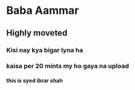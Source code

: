 # Baba Aammar

## Highly moveted

### Kisi nay kya bigar lyna ha

### kaisa per 20 mints my ho gaya na upload

#### this is syed ibrar shah
